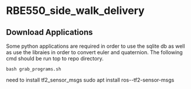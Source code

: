 # RBE550_side_walk_delivery

## Download Applications
Some python applications are required in order to use the sqlite db as well as use the libraies in order to convert euler and quaternion. The following cmd should be run top to repo directory.
```
bash grab_programs.sh 
```

need to install tf2_sensor_msgs sudo apt install ros-<distro>-tf2-sensor-msgs
